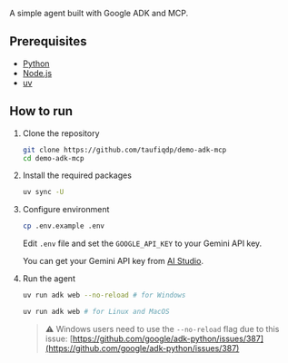A simple agent built with Google ADK and MCP.

## Prerequisites

- [Python](https://www.python.org/downloads/)
- [Node.js](https://nodejs.org/en/download/)
- [uv](https://docs.astral.sh/uv/getting-started/installation/)

## How to run

1. Clone the repository

   ```bash
   git clone https://github.com/taufiqdp/demo-adk-mcp
   cd demo-adk-mcp
   ```

2. Install the required packages

   ```bash
   uv sync -U
   ```

3. Configure environment

   ```bash
   cp .env.example .env
   ```

   Edit `.env` file and set the `GOOGLE_API_KEY` to your Gemini API key.

   You can get your Gemini API key from [AI Studio](https://aistudio.google.com/app/apikey).

4. Run the agent

   ```bash
   uv run adk web --no-reload # for Windows

   uv run adk web # for Linux and MacOS
   ```

   > ⚠️ Windows users need to use the `--no-reload` flag due to this issue: [https://github.com/google/adk-python/issues/387](https://github.com/google/adk-python/issues/387)

##
